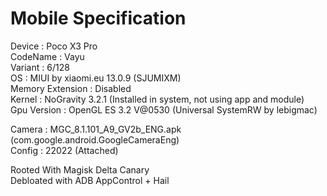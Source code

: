 # Mobile Specification

Device : Poco X3 Pro<br>
CodeName : Vayu<br>
Variant : 6/128<br>
OS : MIUI by xiaomi.eu 13.0.9 (SJUMIXM)<br>
Memory Extension : Disabled<br>
Kernel : NoGravity 3.2.1 (Installed in system, not using app and module)<br>
Gpu Version : OpenGL ES 3.2 V@0530 (Universal SystemRW by lebigmac)<br>

Camera : MGC_8.1.101_A9_GV2b_ENG.apk (com.google.android.GoogleCameraEng)<br>
Config : 22022 (Attached)<br>

Rooted With Magisk Delta Canary<br>
Debloated with ADB AppControl + Hail
